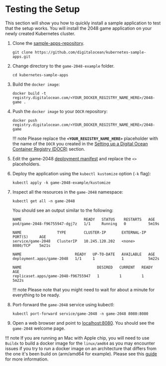 # Testing the Setup

This section will show you how to quickly install a sample application to test that the setup works.
You will install the 2048 game application on your newly created Kubernetes cluster.

1. Clone the [sample-apps-repository](https://github.com/digitalocean/kubernetes-sample-apps).

    ```shell
    git clone https://github.com/digitalocean/kubernetes-sample-apps.git
    ```

2. Change directory to the `game-2048-example` folder.

    ```shell
    cd kubernetes-sample-apps
    ```

3. Build the `docker image`:

    ```shell
    docker build -t registry.digitalocean.com/<YOUR_DOCKER_REGISTRY_NAME_HERE>/2048-game .
    ```

4. Push the `docker image` to your `DOCR` repository:

    ```shell
    docker push registry.digitalocean.com/<YOUR_DOCKER_REGISTRY_NAME_HERE>/2048-game
    ```

    !!! note
        Please replace the **`<YOUR_REGISTRY_NAME_HERE>`** placeholder with the name of the `DOCR` you created in the [Setting up a Digital Ocean Container Registry (DOCR)](./setting-up-a-digital-ocean-container-registry.md) section.

5. Edit the game-2048 [deployment manifest](kustomize/resources/deployment.yaml) and replace the `<>` placeholders.
6. Deploy the application using the `kubectl kustomize` option (`-k` flag):

    ```shell
    kubectl apply -k game-2048-example/kustomize
    ```

7. Inspect all the resources in the `game-2048` namespace:

    ```shell
    kubectl get all -n game-2048
    ```

    You should see an output similar to the following:

    ```text
    NAME                            READY   STATUS    RESTARTS   AGE
    pod/game-2048-f96755947-dgj7z   1/1     Running   0          5m19s

    NAME                TYPE        CLUSTER-IP       EXTERNAL-IP   PORT(S)     AGE
    service/game-2048   ClusterIP   10.245.120.202   <none>        8080/TCP    5m21s

    NAME                        READY   UP-TO-DATE   AVAILABLE   AGE
    deployment.apps/game-2048   1/1     1            1           5m22s

    NAME                                  DESIRED   CURRENT   READY   AGE
    replicaset.apps/game-2048-f96755947   1         1         1       5m22s
    ```

    !!! note
        Please note that you might need to wait for about a minute for everything to be ready.

8. Port-forward the `game-2048` service using kubectl:

    ```shell
    kubectl port-forward service/game-2048 -n game-2048 8080:8080
    ```

9. Open a web browser and point to [localhost:8080](http://localhost:8080/). You should see the `game-2048` welcome page.

!!! note
    If you are running an Mac with Apple chip, you will need to use `Buildx` to build a docker image for the `linux/amd64` as you may encounter issues if you try to run a docker image on an architecture that differs from the one it's been build on (arm/amd64 for example).
    Please see this [guide](https://github.com/docker/buildx#building-multi-platform-images) for more information.
